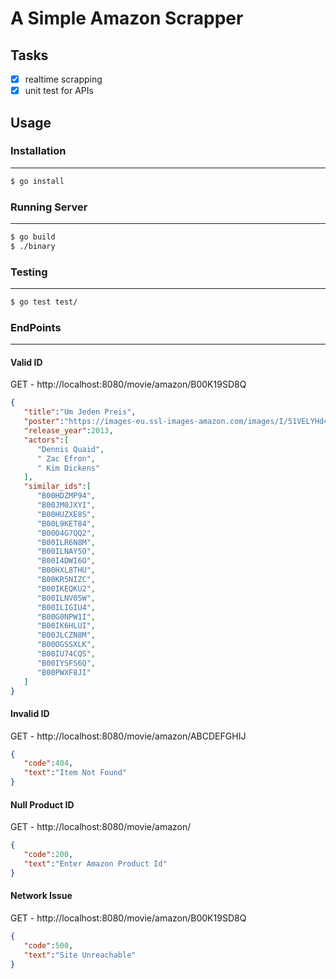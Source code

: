 A Simple Amazon Scrapper
===========================================

## Tasks
- [x] realtime scrapping
- [x] unit test for APIs

## Usage

### Installation
-----------
```sh
$ go install
```

### Running Server
-----------
```sh
$ go build
$ ./binary
```

### Testing
-----------
```sh
$ go test test/
```


### EndPoints
-------------
#### Valid ID
GET - http://localhost:8080/movie/amazon/B00K19SD8Q
```json
{
   "title":"Um Jeden Preis",
   "poster":"https://images-eu.ssl-images-amazon.com/images/I/51VELYHd4TL._SX200_QL80_.jpg",
   "release_year":2013,
   "actors":[
      "Dennis Quaid",
      " Zac Efron",
      " Kim Dickens"
   ],
   "similar_ids":[
      "B00HDZMP94",
      "B00JM0JXYI",
      "B00HUZXE8S",
      "B00L9KET84",
      "B00O4G7QQ2",
      "B00ILR6N8M",
      "B00ILNAY5O",
      "B00I4DWI6O",
      "B00HXL8THU",
      "B00KR5NIZC",
      "B00IKEQKU2",
      "B00ILNV05W",
      "B00ILIGIU4",
      "B00G0NPW1I",
      "B00IK6HLUI",
      "B00JLCZN8M",
      "B00OGSSXLK",
      "B00IU74CQS",
      "B00IYSFS6Q",
      "B00PWXF8JI"
   ]
}
```
#### Invalid ID
GET - http://localhost:8080/movie/amazon/ABCDEFGHIJ
```json
{
   "code":404,
   "text":"Item Not Found"
}
```
#### Null Product ID
GET - http://localhost:8080/movie/amazon/
```json
{
   "code":200,
   "text":"Enter Amazon Product Id"
}
```
#### Network Issue
GET - http://localhost:8080/movie/amazon/B00K19SD8Q
```json
{
   "code":500,
   "text":"Site Unreachable"
}
```
